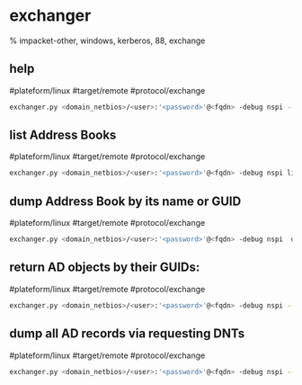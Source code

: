 # exchanger

% impacket-other, windows, kerberos, 88, exchange

## help
#plateform/linux  #target/remote  #protocol/exchange 
```bash
exchanger.py <domain_netbios>/<user>:'<password>'@<fqdn> -debug nspi --help
```

## list Address Books
#plateform/linux  #target/remote  #protocol/exchange 
```bash
exchanger.py <domain_netbios>/<user>:'<password>'@<fqdn> -debug nspi list-tables -count
```

## dump Address Book by its name or GUID
#plateform/linux  #target/remote  #protocol/exchange 
```bash
exchanger.py <domain_netbios>/<user>:'<password>'@<fqdn> -debug nspi  dump-tables -guid <guid> -lookup-type EXTENDED -output-file gal.txt
```
## return AD objects by their GUIDs:
#plateform/linux  #target/remote  #protocol/exchange 
```bash
exchanger.py <domain_netbios>/<user>:'<password>'@<fqdn> -debug nspi --help
```
## dump all AD records via requesting DNTs
#plateform/linux  #target/remote  #protocol/exchange 
```bash
exchanger.py <domain_netbios>/<user>:'<password>'@<fqdn> -debug nspi --help
```